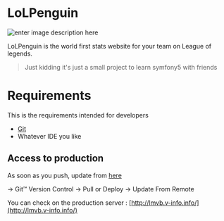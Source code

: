 # LoLPenguin

![enter image description here](https://i.imgur.com/9WsPCid.png)

LoLPenguin is the world first stats website for your team on League of legends.
> Just kidding it's just a small project to learn symfony5 with friends 

# Requirements

This is the requirements intended for developers

 - [Git](https://git-scm.com/downloads) 
 - Whatever IDE you like

## Access to production

As soon as you push, update from [here](https://www.virtual-info.info/clientarea.php?action=productdetails&id=732&dosinglesignon=1) 

-> Git™ Version Control -> Pull or Deploy -> Update From Remote

You can check on the production server : [http://lmvb.v-info.info/](http://lmvb.v-info.info/)
